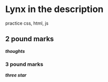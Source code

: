 # Lynx in the description
practice css, html, js

## 2 pound marks
***thoughts***

### 3 pound marks
***three star***


